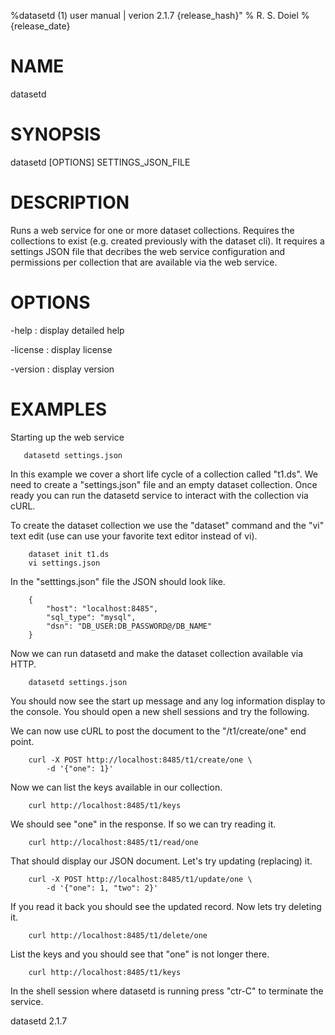 %datasetd (1) user manual | verion 2.1.7 {release_hash}"
% R. S. Doiel
% {release_date}

# NAME

datasetd

# SYNOPSIS

datasetd [OPTIONS] SETTINGS_JSON_FILE

# DESCRIPTION

Runs a web service for one or more dataset collections. Requires
the collections to exist (e.g. created previously with the dataset
cli). It requires a settings JSON file that decribes the web service
configuration and permissions per collection that are available via
the web service.

# OPTIONS

-help
: display detailed help

-license
: display license

-version
: display version


# EXAMPLES

Starting up the web service

~~~
   datasetd settings.json
~~~

In this example we cover a short life cycle of a collection
called "t1.ds". We need to create a "settings.json" file and
an empty dataset collection. Once ready you can run the datasetd 
service to interact with the collection via cURL. 

To create the dataset collection we use the "dataset" command and the
"vi" text edit (use can use your favorite text editor instead of vi).

~~~
    dataset init t1.ds
	vi settings.json
~~~

In the "setttings.json" file the JSON should look like.

~~~
    {
		"host": "localhost:8485",
		"sql_type": "mysql",
		"dsn": "DB_USER:DB_PASSWORD@/DB_NAME"
	}
~~~

Now we can run datasetd and make the dataset collection available
via HTTP.

~~~
    datasetd settings.json
~~~

You should now see the start up message and any log information display
to the console. You should open a new shell sessions and try the following.

We can now use cURL to post the document to the "/t1/create/one" end
point. 

~~~
    curl -X POST http://localhost:8485/t1/create/one \
	    -d '{"one": 1}'
~~~

Now we can list the keys available in our collection.

~~~
    curl http://localhost:8485/t1/keys
~~~

We should see "one" in the response. If so we can try reading it.

~~~
    curl http://localhost:8485/t1/read/one
~~~

That should display our JSON document. Let's try updating (replacing)
it. 

~~~
    curl -X POST http://localhost:8485/t1/update/one \
	    -d '{"one": 1, "two": 2}'
~~~

If you read it back you should see the updated record. Now lets try
deleting it.

~~~
	curl http://localhost:8485/t1/delete/one
~~~

List the keys and you should see that "one" is not longer there.

~~~
    curl http://localhost:8485/t1/keys
~~~

In the shell session where datasetd is running press "ctr-C"
to terminate the service.


datasetd 2.1.7


